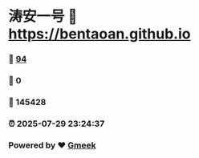 # 涛安一号 :link: https://bentaoan.github.io 
### :page_facing_up: [94](https://bentaoan.github.io/tag.html) 
### :speech_balloon: 0 
### :hibiscus: 145428 
### :alarm_clock: 2025-07-29 23:24:37 
### Powered by :heart: [Gmeek](https://github.com/Meekdai/Gmeek)
